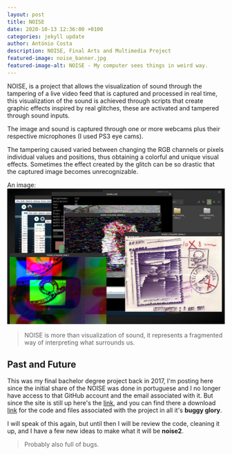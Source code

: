 ```yaml
---
layout: post
title: NOISE
date: 2020-10-13 12:36:00 +0100
categories: jekyll update
author: António Costa
description: NOISE, Final Arts and Multimedia Project
featured-image: noise_banner.jpg
featured-image-alt: NOISE - My computer sees things in weird way.
---
```


NOISE, is a project that allows the visualization of sound through the tampering of a live video feed that is captured and processed in real time, this visualization of the sound is achieved through scripts that create graphic effects inspired by real glitches, these are activated and tampered through sound inputs.

The image and sound is captured through one or more webcams plus their respective microphones (I used PS3 eye cams).

The tampering caused varied between changing the RGB channels or pixels individual values and positions, thus obtaining a colorful and unique visual effects. Sometimes the effect created by the glitch can be so drastic that the captured image becomes unrecognizable.

An image: ![My computer sees things in weird way.](/assets/images/noise.jpg)

> NOISE is more than visualization of sound, it represents a fragmented way of interpreting what surrounds us.

## Past and Future

This was my final bachelor degree project back in 2017, I'm posting here since the initial share of the NOISE was done in portuguese and I no longer have access to that GitHub account and the email associated with it. But since the site is still up here's the [link](https://noisepng.github.io/NOISE/), and you can find there a download [link](https://noisepng.github.io/NOISE/NOISE_V1.zip) for the code and files associated with the project in all it's **buggy glory**.

I will speak of this again, but until then I will be review the code, cleaning it up, and I have a few new ideas to make what it will be **noise2**.

> Probably also full of bugs.
